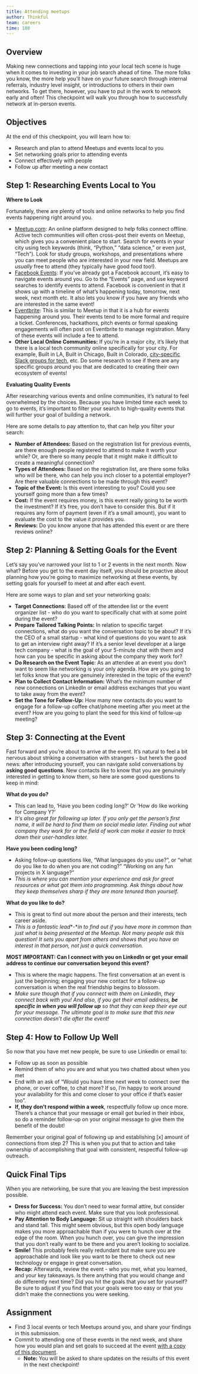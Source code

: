 ```yaml
---
title: Attending meetups
author: Thinkful
team: careers
time: 180
---
```


## Overview

Making new connections and tapping into your local tech scene is huge when it comes to investing in your job search ahead of time. The more folks you know, the more help you’ll have on your future search through internal referrals, industry level insight, or introductions to others in their own networks. To get there, however, you have to put in the work to network early and often! This checkpoint will walk you through how to successfully network at in-person events. 

## Objectives

At the end of this checkpoint, you will learn how to:

- Research and plan to attend Meetups and events local to you
- Set networking goals prior to attending events
- Connect effectively with people 
- Follow up after meeting a new contact

## Step 1: Researching Events Local to You

**Where to Look**

Fortunately, there are plenty of tools and online networks to help you find events happening right around you.


- [Meetup.com](https://www.meetup.com/): An online platform designed to help folks connect offline. Active tech communities will often cross-post their events on Meetup, which gives you a convenient place to start. Search for events in your city using tech keywords (think, “Python,” “data science,” or even just, “Tech”). Look for study groups, workshops, and presentations where you can meet people who are interested in your new field. Meetups are *usually* free to attend (they typically have good food too!).
- [Facebook Events](https://www.facebook.com/events/): If you’ve already got a Facebook account, it’s easy to navigate events around you. Go to the “Events” page, and use keyword searches to identify events to attend. Facebook is convenient in that it shows up with a timeline of what’s happening today, tomorrow, next week, next month etc. It also lets you know if you have any friends who are interested in the same event!
- [Eventbrite](https://www.eventbrite.com/): This is similar to Meetup in that it is a hub for events happening around you.  Their events tend to be more formal and require a ticket. Conferences, hackathons, pitch events or formal speaking engagements will often post on Eventbrite to manage registration. Many of these events will include a fee to attend. 
- **Other Local Online Communities:** If you’re in a major city, it’s likely that there is a local tech community online specifically for your city. For example, Built in LA, Built in Chicago, Built in Colorado, [city-specific Slack groups for tech,](https://medium.com/@thisdotmedia/local-slack-channels-by-region-9ed641910835) etc. Do some research to see if there are any specific groups around you that are dedicated to creating their own ecosystem of events!

**Evaluating Quality Events**

After researching various events and online communities, it’s natural to feel overwhelmed by the choices. Because you have limited time each week to go to events, it’s important to filter your search to high-quality events that will further your goal of building a network. 

Here are some details to pay attention to, that can help you filter your search: 

- **Number of Attendees:** Based on the registration list for previous events, are there enough people registered to attend to make it worth your while? Or, are there so many people that it might make it difficult to create a meaningful connection?
- **Types of Attendees:** Based on the registration list, are there some folks who will be there, who can help you inch closer to a potential employer? Are there valuable connections to be made through this event?
- **Topic of the Event:** Is this event interesting to you? Could you see yourself going more than a few times?
- **Cost:** If the event requires money, is this event really going to be worth the investment? If it’s free, you don’t have to consider this. But if it requires any form of payment (even if it’s a small amount), you want to evaluate the cost to the value it provides you. 
- **Reviews:** Do you know anyone that has attended this event or are there reviews online?

## Step 2: Planning & Setting Goals for the Event

Let’s say you’ve narrowed your list to 1 or 2 events in the next month. Now what? Before you get to the event day itself, you should be proactive about planning how you’re going to maximize networking at these events, by setting goals for yourself to meet at and after each event.

Here are some ways to plan and set your networking goals:

- **Target Connections**: Based off of the attendee list or the event organizer list - who do you want to specifically chat with at some point during the event? 
- **Prepare Tailored Talking Points:** In relation to specific target connections, what do you want the conversation topic to be about? If it’s the CEO of a small startup - what kind of questions do you want to ask to get an interview right away? If it’s a senior level developer at a large tech company - what is the goal of your 5-minute chat with them and how can you be specific in asking about the company they work for? 
- **Do Research on the Event Topic**: As an attendee at an event you don’t want to seem like networking is your only agenda. How are you going to let folks know that you are genuinely interested in the topic of the event? 
- **Plan to Collect Contact Information:** What’s the minimum number of new connections on LinkedIn or email address exchanges that you want to take away from the event? 
- **Set the Tone for Follow-Up:** How many new contacts do you want to engage for a follow-up coffee chat/phone meeting after you meet at the event? How are you going to plant the seed for this kind of follow-up meeting? 
## **Step 3: Connecting at the Event**

Fast forward and you’re about to arrive at the event. It’s natural to feel a bit nervous about striking a conversation with strangers - but here’s the good news: after introducing yourself, you can navigate solid conversations by **asking good questions**. New contacts like to know that you are genuinely interested in getting to know them, so here are some good questions to keep in mind: 

**What do you do?**

- This can lead to, ‘Have you been coding long?’ Or ‘How do like working for Company Y?’
- *It's also great for following up later. If you only get the person’s first name, it will be hard to find them on social media later. Finding out what company they work for or the field of work can make it easier to track down their user-handles later.*

**Have you been coding long?**

- Asking follow-up questions like, “What languages do you use?”, or “what do you like to do when you are not coding?” “Working on any fun projects in X language?”
- *This is where you can mention your experience and ask for great resources or what got them into programming. Ask things about how they keep themselves sharp if they are more tenured than yourself.*

**What do you like to do?**

- This is great to find out more about the person and their interests, tech career aside.
- *This is a fantastic lead**-**in to find out if you have more in common than just what is being presented at the Meetup. Not many people ask this question! It sets you apart from others and shows that you have an interest in that person, not just a quick conversation.*

**MOST IMPORTANT: Can I connect with you on LinkedIn or get your email address to continue our conversation beyond this event?**

- This is where the magic happens. The first conversation at an event is just the beginning; engaging your new contact for a follow-up conversation is when the real friendship begins to blossom. 
- *Make sure though that if you connect with them on LinkedIn, they connect back with you! And also, if you get their email address, **be specific in when you will follow up** so that they can keep their eye out for your message. The ultimate goal is to make sure that this new connection doesn’t die after the event!* 

## Step 4: How to Follow Up Well

So now that you have met new people, be sure to use LinkedIn or email to:

- Follow up as soon as possible
- Remind them of who you are and what you two chatted about when you met
- End with an ask of “Would you have time next week to connect over the phone, or over coffee, to chat more? If so, I’m happy to work around your availability for this and come closer to your office if that’s easier too”. 
- **If, they don’t respond within a week**, respectfully follow up once more. There’s a chance that your message or email got buried in their inbox, so do a reminder follow-up on your original message to give them the benefit of the doubt! 

Remember your original goal of following up and establishing [x] amount of connections from step 2? This is when you put that to action and take ownership of accomplishing that goal with consistent, respectful follow-up outreach. 

## Quick Final Tips

When you are networking, be sure that you are leaving the best impression possible. 

- **Dress for Success:** You don’t need to wear formal attire, but consider who might attend each event. Make sure that you look professional.
- **Pay Attention to Body Language:** Sit up straight with shoulders back and stand tall. This might seem obvious, but this open body language makes you more approachable than if you were to hunch over at the edge of the room. When you hunch over, you can give the impression that you don’t really want to be there and you aren’t looking to socialize.
- **Smile!** This probably feels really redundant but make sure you are approachable and look like you want to be there to check out new technology or engage in great conversation.
- **Recap:** Afterwards, review the event - who you met, what you learned, and your key takeaways. Is there anything that you would change and do differently next time? Did you hit the goals that you set for yourself? Be sure to adjust if you find that your goals were too easy or that you didn’t make the connections you were seeking.

## Assignment

- Find 3 local events or tech Meetups around you, and share your findings in this submission.
- Commit to attending one of these events in the next week, and share how you would plan and set goals to succeed at the event [with a copy of this document](https://docs.google.com/document/d/1ttV_YA-HOn2B88e7NFXSVTavVCrJIfVC54b7tK8lOEw/copy). 
  - **Note:** You will be asked to share updates on the results of this event in the next checkpoint! 

